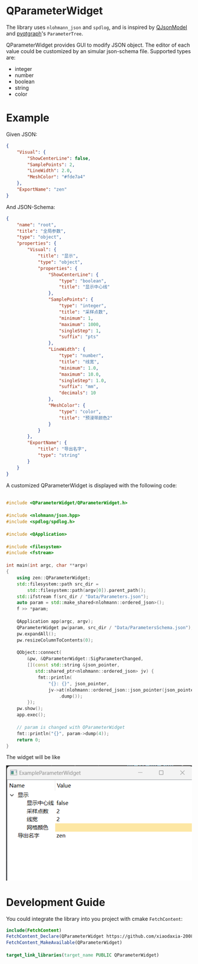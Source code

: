 # QParameterWidget
The library uses `nlohmann_json` and `spdlog`, and is inspired by [QJsonModel](https://github.com/dridk/QJsonModel.git) and [pyqtgraph](https://github.com/pyqtgraph/pyqtgraph.git)'s `ParameterTree`.

QParameterWidget provides GUI to modify JSON object. The editor of each value could be customized by an simular json-schema file. Supported types are:
- integer
- number
- boolean
- string
- color

# Example

Given JSON:
```json
{
    "Visual": {
        "ShowCenterLine": false,
        "SamplePoints": 2,
        "LineWidth": 2.0,
        "MeshColor": "#fde7a4"
    },
    "ExportName": "zen"
}
```
And JSON-Schema:
```json
{
    "name": "root",
    "title": "全局参数",
    "type": "object",
    "properties": {
        "Visual": {
            "title": "显示",
            "type": "object",
            "properties": {
                "ShowCenterLine": {
                    "type": "boolean",
                    "title": "显示中心线"
                },
                "SamplePoints": {
                    "type": "integer",
                    "title": "采样点数",
                    "minimum": 1,
                    "maximum": 1000,
                    "singleStep": 1,
                    "suffix": "pts"
                },
                "LineWidth": {
                    "type": "number",
                    "title": "线宽",
                    "minimum": 1.0,
                    "maximum": 10.0,
                    "singleStep": 1.0,
                    "suffix": "mm",
                    "decimals": 10
                },
                "MeshColor": {
                    "type": "color",
                    "title": "预浸带颜色2"
                }
            }
        },
        "ExportName": {
            "title": "导出名字",
            "type": "string"
        }
    }
}
```

A customized QParameterWidget is displayed with the following code:

```c++

#include <QParameterWidget/QParameterWidget.h>

#include <nlohmann/json.hpp>
#include <spdlog/spdlog.h>

#include <QApplication>

#include <filesystem>
#include <fstream>

int main(int argc, char **argv)
{
    using zen::QParameterWidget;
    std::filesystem::path src_dir =
        std::filesystem::path(argv[0]).parent_path();
    std::ifstream f(src_dir / "Data/Parameters.json");
    auto param = std::make_shared<nlohmann::ordered_json>();
    f >> *param;

    QApplication app(argc, argv);
    QParameterWidget pw(param, src_dir / "Data/ParametersSchema.json");
    pw.expandAll();
    pw.resizeColumnToContents(0);

    QObject::connect(
        &pw, &QParameterWidget::SigParameterChanged,
        [](const std::string &json_pointer,
           std::shared_ptr<nlohmann::ordered_json> jv) {
            fmt::println(
                "{}: {}", json_pointer,
                jv->at(nlohmann::ordered_json::json_pointer(json_pointer))
                    .dump());
        });
    pw.show();
    app.exec();

    // param is changed with QParameterWidget
    fmt::println("{}", param->dump(4));
    return 0;
}
```

The widget will be like

![QParameterWidget](Examples/QParameterWidget.png)

# Development Guide

You could integrate the library into you project with cmake `FetchContent`: 

```cmake
include(FetchContent)
FetchContent_Declare(QParameterWidget https://github.com/xiaodaxia-2008/QParameterWidget.git GIT_TAG master)
FetchContent_MakeAvailable(QParameterWidget)

target_link_libraries(target_name PUBLIC QParameterWidget)
```